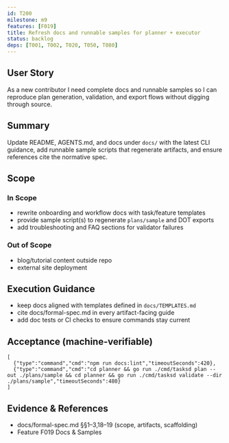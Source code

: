 ```yaml
---
id: T200
milestone: m9
features: [F019]
title: Refresh docs and runnable samples for planner + executor
status: backlog
deps: [T001, T002, T020, T050, T080]
---
```


## User Story
As a new contributor I need complete docs and runnable samples so I can reproduce plan generation, validation, and export flows without digging through source.

## Summary
Update README, AGENTS.md, and docs under `docs/` with the latest CLI guidance, add runnable sample scripts that regenerate artifacts, and ensure references cite the normative spec.

## Scope
### In Scope
- rewrite onboarding and workflow docs with task/feature templates
- provide sample script(s) to regenerate `plans/sample` and DOT exports
- add troubleshooting and FAQ sections for validator failures
### Out of Scope
- blog/tutorial content outside repo
- external site deployment

## Execution Guidance
- keep docs aligned with templates defined in `docs/TEMPLATES.md`
- cite docs/formal-spec.md in every artifact-facing guide
- add doc tests or CI checks to ensure commands stay current

## Acceptance (machine-verifiable)
```acceptance
[
  {"type":"command","cmd":"npm run docs:lint","timeoutSeconds":420},
  {"type":"command","cmd":"cd planner && go run ./cmd/tasksd plan --out ./plans/sample && cd planner && go run ./cmd/tasksd validate --dir ./plans/sample","timeoutSeconds":480}
]
```

## Evidence & References
- docs/formal-spec.md §§1–3,18–19 (scope, artifacts, scaffolding)
- Feature F019 Docs & Samples
